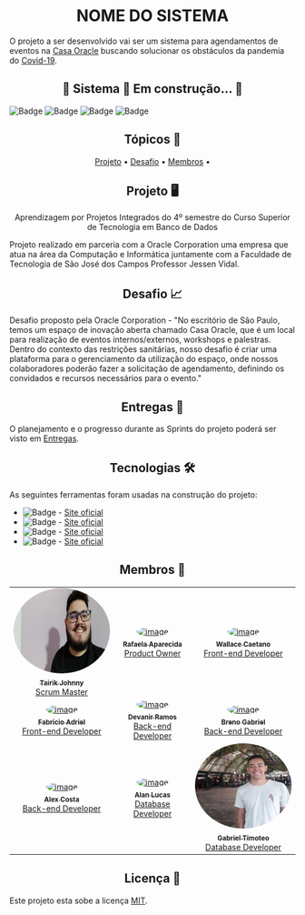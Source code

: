 <h1 align="center">NOME DO SISTEMA</h1>

O projeto a ser desenvolvido vai ser um sistema para agendamentos de eventos na [Casa Oracle](https://blogs.oracle.com/oracle-brasil/casa-oracle-abre-as-portas-para-a-inovacao-em-sao-paulo) buscando solucionar os obstáculos da pandemia do [Covid-19](https://covid.saude.gov.br/).

<h2 align="center">🚧  Sistema 🚀 Em construção...  🚧</h2>

![Badge](https://img.shields.io/static/v1?label=Vue.js&message=Version&color=4FC08D&style=for-the-badge&logo=Vue.js)
![Badge](https://img.shields.io/static/v1?label=Java&message=JDK11&color=007396&style=for-the-badge&logo=java)
![Badge](https://img.shields.io/static/v1?label=Oracle-Cloud&message=Version&color=F80000&style=for-the-badge&logo=Oracle)
![Badge](https://img.shields.io/static/v1?label=Jira-Software&message=Version&color=0052CC&style=for-the-badge&logo=jirasoftware)

<h2 align="center">Tópicos 🏁</h2>

<p align="center">
 <a href="#aprendizagem-por-projetos-integrados-do-4º-semestre-do-curso-superior-de-tecnologia-em-banco-de-dados">Projeto</a> •
 <a href="#desafio-proposto-pela-oracle-corporation">Desafio</a> • 
 <a href="#membros">Membros</a> • 
</p>

<h2 align="center">Projeto 🖥</h2>

<p align="center">Aprendizagem por Projetos Integrados do 4º semestre do Curso Superior de Tecnologia em Banco de Dados</p>
Projeto realizado em parceria com a Oracle Corporation uma empresa que atua na área da Computação e Informática juntamente com a Faculdade de Tecnologia de São José dos Campos Professor Jessen Vidal.

<h2 align="center">Desafio 📈</h2>

Desafio proposto pela Oracle Corporation - "No escritório de São Paulo, temos um espaço de inovação aberta chamado Casa Oracle, que é um local para realização de eventos internos/externos, workshops e palestras. Dentro do contexto das restrições sanitárias, nosso desafio é criar uma plataforma para o gerenciamento da utilização do espaço, onde nossos colaboradores poderão fazer a solicitação de agendamento, definindo os convidados e recursos necessários para o evento."

<h2 align="center">Entregas 💎</h2>

O planejamento e o progresso durante as Sprints do projeto poderá ser visto em [Entregas](https://github.com/API-4-SEMESTRE/PROJETO-API/wiki/Entregas).

<h2 align="center">Tecnologias 🛠</h2>

As seguintes ferramentas foram usadas na construção do projeto:

- ![Badge](https://img.shields.io/badge/Vue.js-%23696969?style=for-the-badge&logo=vue.js) - [Site oficial](https://vuejs.org/)
- ![Badge](https://img.shields.io/badge/Java-%23696969?style=for-the-badge&logo=Java) - [Site oficial](https://www.java.com/pt-BR/)
- ![Badge](https://img.shields.io/badge/Oracle_Cloud-%23696969?style=for-the-badge&logo=Oracle) - [Site oficial](https://www.oracle.com/br/cloud/)
- ![Badge](https://img.shields.io/badge/Jira_Software-%23696969?style=for-the-badge&logo=jirasoftware) - [Site oficial](https://www.atlassian.com/br/software/jira)

<h2 align="center">Membros 👥</h2>

<table align="center">
    <tr>
        <td align="center">
            <a href="https://linkedin.com/in/tairik-nishimura/">
                <img style="border-radius: 50%;" src="./Documentação/Fotos-Readme/tairik.jpeg" width="200px;" height="150px;" alt="image" />
                <br />
                <sub>
                    <b>Tairik Johnny</b>
                </sub>
            </a>
            <br />
            <a href="https://linkedin.com/in/tairik-nishimura/" title="Tairik">Scrum Master</a>
            <br />
        </td>
        <td align="center">
            <a href="https://www.linkedin.com/in/rafaela-carnaval-70a506138/">
                <img style="border-radius: 50%;" src="" width="200px;" height="150px;" alt="image" />
                <br />
                <sub>
                    <b>Rafaela Aparecida</b>
                </sub>
            </a>
            <br />
            <a href="https://www.linkedin.com/in/rafaela-carnaval-70a506138/" title="Rafaela">Product Owner</a>
            <br />
        </td>
        <td align="center">
            <a href="https://linkedin.com/in/wallace-caetano/">
                <img style="border-radius: 50%;" src="" width="200px;" height="150px;" alt="image" />
                <br />
                <sub>
                    <b>Wallace Caetano</b>
                </sub>
            </a>
            <br />
            <a href="https://linkedin.com/in/wallace-caetano/" title="Wallace">Front-end Developer</a>
            <br />
        </td>
    </tr>
    <tr>
        <td align="center">
            <a href="https://www.linkedin.com/in/fabricioadriel/">
                <img style="border-radius: 50%;" src="" width="200px;" height="150px;" alt="image" />
                <br />
                <sub>
                    <b>Fabrício Adriel</b>
                </sub>
            </a>
            <br />
            <a href="https://www.linkedin.com/in/fabricioadriel/" title="Fabricio">Front-end Developer</a>
            <br />
        </td>
        <td align="center">
            <a href="https://linkedin.com/in/devanir-ramos-junior/">
                <img style="border-radius: 50%;" src="" width="200px;" height="150px;" alt="image" />
                <br />
                <sub>
                    <b>Devanir Ramos</b>
                </sub>
            </a>
            <br />
            <a href="https://linkedin.com/in/devanir-ramos-junior/" title="Devanir">Back-end Developer</a>
            <br />
        </td>
        <td align="center">
            <a href="https://www.linkedin.com/in/breno-m-52a300141">
                <img style="border-radius: 50%;" src="" width="200px;" height="150px;" alt="image" />
                <br />
                <sub>
                    <b>Breno Gabriel</b>
                </sub>
            </a>
            <br />
            <a href="https://www.linkedin.com/in/breno-m-52a300141" title="Breno">Back-end Developer</a>
            <br />
        </td>
    </tr>
    <tr>
        <td align="center">
            <a href="linkedin.com/in/alex-costa-ba3439187">
                <img style="border-radius: 50%;" src="" width="200px;" height="150px;" alt="image" />
                <br />
                <sub>
                    <b>Alex Costa</b>
                </sub>
            </a>
            <br />
            <a href="linkedin.com/in/alex-costa-ba3439187" title="Alex">Back-end Developer</a>
            <br />
        </td>
        <td align="center">
            <a href="https://www.linkedin.com/in/alan-bezerra/">
                <img style="border-radius: 50%;" src="" width="200px;" height="150px;" alt="image" />
                <br />
                <sub>
                    <b>Alan Lucas</b>
                </sub>
            </a>
            <br />
            <a href="https://www.linkedin.com/in/alan-bezerra/" title="Alan">Database Developer</a>
            <br />
        </td>
        <td align="center">
            <a href="www.linkedin.com/in/gabriel-timoteo-santos">
                <img style="border-radius: 50%;" src="./Documentação/Fotos-Readme/gabriel.jpeg" width="200px;" height="150px;" alt="image" />
                <br />
                <sub>
                    <b>Gabriel Timoteo</b>
                </sub>
            </a>
            <br />
            <a href="www.linkedin.com/in/gabriel-timoteo-santos" title="Gabriel">Database Developer</a>
            <br />
        </td>
    </tr>
</table>

<h2 align="center">Licença 📝</h2>

Este projeto esta sobe a licença [MIT](./LICENSE).
